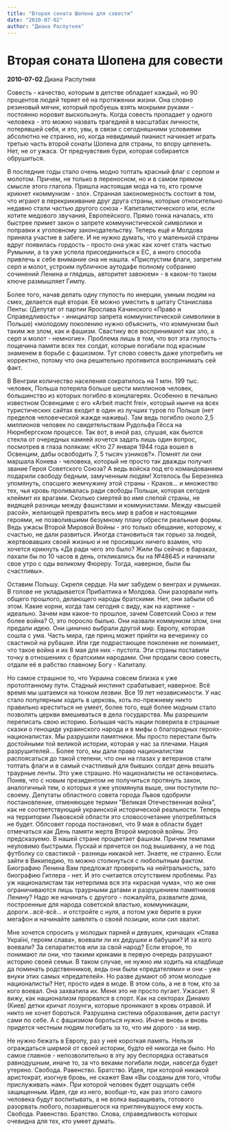 ```yaml
---
title: "Вторая соната Шопена для совести"
date: "2010-07-02"
author: "Диана Распутняя"
---
```


# Вторая соната Шопена для совести

**2010-07-02** Диана Распутняя

Совесть - качество, которым в детстве обладает каждый, но 90 процентов людей теряет её на  протяжении жизни. Она словно резиновый мячик, который пробуешь взять мокрыми руками - постоянно норовит выскользнуть. Когда совесть пропадает у одного человека - это можно назвать трагедией в масштабах личности, потерявшей себя, и это, увы, в связи с сегодняшними условиями абсолютно не странно, но, когда невидимый пианист начинает играть третью часть второй сонаты Шопена для страны, то впору цепенеть. Нет, не от ужаса. От предчувствия бури, которая собирается обрушиться.

В последние годы стало очень модно топтать красный флаг с серпом и молотом. Причем, не только в переносном, но и в самом прямом смысле этого глагола. Пришла настоящая мода на то, кто громче крикнет «коммунизм - зло». Странная закономерность состоит в том, что играют в перекрикивание друг друга страны, которые относительно недавно стали частью другого союза - Капиталистического или, если хотите медового звучания, Европейского. Прямо гонка началась, кто быстрее примет закон о запрете коммунистической символики и поправки к уголовному законодательству. Теперь ещё и Молдова приняла участие в забеге. И не нужно думать, что у маленькой страны вдруг появилась гордость - просто она ужас как хочет стать частью Румынии, а та уже успела присоединиться к ЕС, а иного способа привлечь к себе внимание она не нашла. «Приспустим флаги, запретим серп и молот, устроим публичное аутодафе полному собранию сочинений Ленина и глядишь, авторитет завоюем» - в каком-то таком ключе размышляет Гимпу.

Более того, начав делать одну глупость по инерции, умным людям на смех, делается ещё вторая. Её можно уместить в цитату Станислава Пенты: (Депутат от партии Ярослава Качинского «Право и Справедливость» - инициатор запрета коммунистической символики в Польше) «молодому поколению нужно объяснить, что коммунизм был таким же злом, как и фашизм. Свастику все воспринимают как зло, а серп и молот - немногие». Проблема лишь в том, что вот эта глупость - пощечина памяти всех тех солдат, которые погибали под красным знаменем в борьбе с фашизмом. Тут слово совесть даже употребить не корректно, потому что она решительно противится воспринимать сей факт.

В Венгрии количество населения сократилось на 1 млн. 199 тыс. человек, Польша потеряла больше шести миллионов человек, большинство из которых погибло в концлагерях. Особенно в печально известном Освенциме с его «Arbeit macht frei», который нынче на всех туристических сайтах входит в один из лучших туров по Польше (нет пределов человеческой жажде наживы).  Там ведь погибло около 2,5 миллионов человек по свидетельствам Рудольфа Гёсса на Нюрнбергском процессе. Так вот, в иной раз, слушая, как бьются стекла от очередных камней хочется задать лишь один вопрос, посмотрев в глаза полякам: «Кто 27 января 1944 года вошел в Освенцим, дабы освободить 7, 5 тысяч узников?». Помнят ли они маршала Конева - человека, который не просто так дважды получил звание Героя Советского Союза? А ведь войска под его командованием подарили свободу бедным, замученным людям! Хотелось бы Березняка упомянуть, спасшего жемчужину этой страны -  Краков... и множество тех, чья кровь проливалась ради свободы Польши, которая сегодня клеймит их врагами. Сколько смертей во имя слепой страны, не видящей разницы между фашистами и коммунистами. Между «высшей расой», желающей превратить весь мир в рабов и настоящими героями, не позволившими безумному плану обрести реальные формы. Ведь ужасы Второй Мировой Войны - это только обещание, которому, к счастью, не дали развиться. Иногда становиться так горько за людей, жертвовавших своей жизнью и не просивших ничего взамен, что хочется крикнуть «Да ради чего это было? Жили бы сейчас в бараках, пахали бы по 10 часов в день, откликались бы на №48645 и начинали свое утро с оды великому Фюреру. Тогда, наверное, были бы счастливы».

Оставим Польшу. Скрепя сердце. На миг забудем о венграх и румынах. В голове не укладывается Прибалтика и Молдова. Они разорвали нить общего прошлого, делающего народы братскими. Нет, они забыли об этом. Какие корни, когда там сегодня с виду, как на картинке - идеально. Зачем нам какое-то прошлое, зачем Советский Союз и тем более война? О, это поросло былью. Они назвали коммунизм злом, они предали идею. Они цинично выбрали другой мир. Европу, которая сошла с ума. Часть мира, где принц может прийти на вечеринку со свастикой на рубашке. Или где подрастающее поколение не понимает, что такое война и их 8 мая для них  - пустота. Эти страны поставили точку в отношениях с братскими народами. Они продали свою совесть, отдали её в рабство главному Богу - Капиталу.

Но самое страшное то, что Украина совсем близка к уже протоптанному пути. Стадный инстинкт срабатывает, наверное. Всё время мы шатаемся на тонком лезвии. Все 19 лет независимости. У нас стало популярным ходить в церковь, хоть по-прежнему никто правильно креститься не умеет, более того, ещё более модным стало позволять церкви вмешиваться в дела государства. Мы разрешили переписать свою историю. Большая часть нации поверила в страшные сказки о геноциде украинского народа и в мифы о благородных героях-националистах. Мы разрушили памятники. Мы просто перестали быть достойными той великой истории, которая у нас за плечами. Нация разрушителей... Более того, мы дали право националистам распоясаться до такой степени, что они на глазах у ветеранов стали топтать флаги и в самый счастливый для бывших солдат день вешать траурные ленты. Это уже страшно. Но националисты не остановились. Поняв, что с новым президентом не получиться протянуть закон, аналогичный тем, о которых я уже упомянула выше, они поступили по-своему. Депутаты областного совета города Львов одобрили постановление, отменяющее термин "Великая Отечественная война", как не соответствующий украинской исторической реальности. Теперь на территории Львовской области это словосочетание употребляться не будет. Облсовет города постановил, что 9 мая в области будет отмечаться как День памяти жертв Второй мировой войны. Это предсказуемо. В нашей стране процветает фашизм. Причем темпами неуловимо быстрыми. Пускай и прячется он под вышиванку, а не под футболку со свастикой - разницы никакой нет. Знаете, не странно. Если зайти в Википедию, то можно столкнуться с любопытным фактом. Биографию Ленина Вам предложат проверить на нейтральность, зато биографию Гитлера - нет. И это считается отсутствием проблемы. Раз уж националистам так нетерпима вся эта «красная чума», что же они ограничиваются лишь траурными датами и разрушением памятников Ленину? Надо же начинать с другого - пожалуйта, развалите дома, построенные для народа советской властью, коммуникации, дороги...всё-всё... и отстройте с нуля, а потом уже берите в руки мегафон и начинайте заявлять о своей позиции, коли сил хватит.

Мне хочется спросить у молодых парней и девушек, кричащих «Слава Україні, героям слава», воевали ли их дедушки и бабушки? И за кого воевали? За сепаратистов или за свой народ? Если второе, то понимают ли они, что такими криками в первую очередь разрушают историю своей семьи. В таком случае, не нужно им ходить на кладбище да поминать родственников, ведь они были «предателями» и они - уже внуки этих самых «предателей». Но разве думают об этом молодые националисты? Нет, просто идея в моде. В этом соль, а не в том, кто за кого воевал.  Она захватила их. Меня это не просто пугает. Ужасает. Я вижу, как национализм прорвался в спорт. Как на секторах Динамо (Киев) детки кричат лозунги, которые проникают в кровь отравой. И никто не хочет бороться. Разрушена система образования, дети растут сами по себе. А с фашизмом бороться нужно. Иначе вновь и вновь придется честным людям погибать за то, что им дорого - за мир.

Не нужно бежать в Европу, раз у неё короткая память. Нельзя ограждаться ширмой от своей истории, будто её никогда не было. Но самое главное - непозволительно в эту эру беспорядка оставаться равнодушным, иначе то, за что веками погибали люди, навсегда будет утеряно. Свобода. Равенство. Братство. Идея, при которой никакой аристократ, изогнув бровь, не скажет Вам «Вы созданы для того, чтобы прислуживать нам». При которой человек будет ощущать себя защищенным. Идея, где из него, вообще-то, как раз этого самого человека будут воспитывать, а не волка выращивать, готового разорвать любого, позарившегося на приглянувшуюся ему кость. Свобода. Равенство. Братство. Слова, справедливость которых очевидна для тех, кто умеет думать.